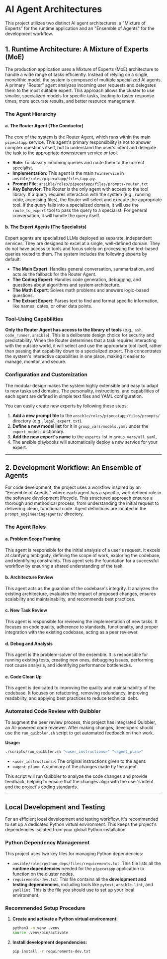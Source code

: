 # AI Agent Architectures

This project utilizes two distinct AI agent architectures: a "Mixture of Experts" for the runtime application and an "Ensemble of Agents" for the development workflow.

## 1. Runtime Architecture: A Mixture of Experts (MoE)

The production application uses a Mixture of Experts (MoE) architecture to handle a wide range of tasks efficiently. Instead of relying on a single, monolithic model, the system is composed of multiple specialized AI agents. A primary "Router" agent analyzes incoming user requests and delegates them to the most suitable expert. This approach allows the cluster to use smaller, specialized models for specific tasks, leading to faster response times, more accurate results, and better resource management.

### The Agent Hierarchy

#### a. The Router Agent (The Conductor)

The core of the system is the Router Agent, which runs within the main `pipecatapp` service. This agent's primary responsibility is not to answer complex questions itself, but to understand the user's intent and delegate the task to the appropriate downstream service or tool.

- **Role**: To classify incoming queries and route them to the correct specialist.
- **Implementation**: This agent is the main `TwinService` in `ansible/roles/pipecatapp/files/app.py`.
- **Prompt File**: `ansible/roles/pipecatapp/files/prompts/router.txt`
- **Key Behavior**: The Router is the only agent with access to the tool library. If a query requires interaction with the system (e.g., running code, accessing files), the Router will select and execute the appropriate tool. If the query falls into a specialized domain, it will use the `route_to_expert` tool to pass the query to a specialist. For general conversation, it will handle the query itself.

#### b. The Expert Agents (The Specialists)

Expert agents are specialized LLMs deployed as separate, independent services. They are designed to excel at a single, well-defined domain. They do not have access to tools and focus solely on processing the text-based queries routed to them. The system includes the following experts by default:

- **The Main Expert**: Handles general conversation, summarization, and acts as the fallback for the Router Agent.
- **The Coding Expert**: Handles code generation, debugging, and questions about algorithms and system architecture.
- **The Math Expert**: Solves math problems and answers logic-based questions.
- **The Extract Expert**: Parses text to find and format specific information, like names, dates, or other data points.

### Tool-Using Capabilities

**Only the Router Agent has access to the library of tools** (e.g., `ssh`, `code_runner`, `ansible`). This is a deliberate design choice for security and predictability. When the Router determines that a task requires interacting with the outside world, it will select and use the appropriate tool itself, rather than passing that capability down to a specialized expert. This concentrates the system's interactive capabilities in one place, making it easier to manage, monitor, and secure.

### Configuration and Customization

The modular design makes the system highly extensible and easy to adapt to new tasks and domains. The personality, instructions, and capabilities of each agent are defined in simple text files and YAML configuration.

You can easily create new experts by following these steps:

1.  **Add a new prompt file** to the `ansible/roles/pipecatapp/files/prompts/` directory (e.g., `legal_expert.txt`).
2.  **Define a new model list** for it in `group_vars/models.yaml` under the `expert_models` dictionary.
3.  **Add the new expert's name** to the `experts` list in `group_vars/all.yaml`.
4.  The ansible playbooks will automatically deploy a new service for your expert.

---

## 2. Development Workflow: An Ensemble of Agents

For code development, the project uses a workflow inspired by an "Ensemble of Agents," where each agent has a specific, well-defined role in the software development lifecycle. This structured approach ensures a thorough and methodical process, from understanding the initial request to delivering clean, functional code. Agent definitions are located in the `prompt_engineering/agents/` directory.

### The Agent Roles

#### a. Problem Scope Framing

This agent is responsible for the initial analysis of a user's request. It excels at clarifying ambiguity, defining the scope of work, exploring the codebase, and identifying constraints. This agent sets the foundation for a successful workflow by ensuring a shared understanding of the task.

#### b. Architecture Review

This agent acts as the guardian of the codebase's integrity. It analyzes the existing architecture, evaluates the impact of proposed changes, ensures scalability and maintainability, and recommends best practices.

#### c. New Task Review

This agent is responsible for reviewing the implementation of new tasks. It focuses on code quality, adherence to standards, functionality, and proper integration with the existing codebase, acting as a peer reviewer.

#### d. Debug and Analysis

This agent is the problem-solver of the ensemble. It is responsible for running existing tests, creating new ones, debugging issues, performing root cause analysis, and identifying performance bottlenecks.

#### e. Code Clean Up

This agent is dedicated to improving the quality and maintainability of the codebase. It focuses on refactoring, removing redundancy, improving readability, and applying best practices to reduce technical debt.

### Automated Code Review with Quibbler

To augment the peer review process, this project has integrated Quibbler, an AI-powered code reviewer. After making changes, developers should use the `run_quibbler.sh` script to get automated feedback on their work.

**Usage:**

```bash
./scripts/run_quibbler.sh "<user_instructions>" "<agent_plan>"
```

- `<user_instructions>`: The original instructions given to the agent.
- `<agent_plan>`: A summary of the changes made by the agent.

This script will run Quibbler to analyze the code changes and provide feedback, helping to ensure that the changes align with the user's intent and the project's coding standards.

---

## Local Development and Testing

For an efficient local development and testing workflow, it's recommended to set up a dedicated Python virtual environment. This keeps the project's dependencies isolated from your global Python installation.

### Python Dependency Management

This project uses two key files for managing Python dependencies:

- `ansible/roles/python_deps/files/requirements.txt`: This file lists all the **runtime dependencies** needed for the `pipecatapp` application to function on the cluster nodes.
- `requirements-dev.txt`: This file contains all the **development and testing dependencies**, including tools like `pytest`, `ansible-lint`, and `yamllint`. This is the file you should use to set up your local environment.

### Recommended Setup Procedure

1. **Create and activate a Python virtual environment:**

    ```bash
    python3 -m venv .venv
    source .venv/bin/activate
    ```

2. **Install development dependencies:**

    ```bash
    pip install -r requirements-dev.txt
    ```
